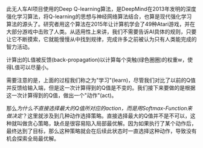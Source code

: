 

<!--
 * @version:
 * @Author:  StevenJokess https://github.com/StevenJokess
 * @Date: 2020-12-07 19:03:59
 * @LastEditors:  StevenJokess https://github.com/StevenJokess
 * @LastEditTime: 2020-12-07 19:05:31
 * @Description:
 * @TODO::
 * @Reference:https://github.com/FLHonker/Self-Driving-Car-RL
-->

此无人车AI项目使用的Deep Q-learning算法，是DeepMind在2013年发明的深度强化学习算法，将Q-learning的思想与神经网络算法结合，也算是现代强化学习算法的源头了。研究者用这个算法在2015年让计算机学会了49种Atari游戏，并在大部分游戏中击败了人类。从适用性上来讲，我们不需要告诉AI具体的规则，只要让它不断摸索，它就能慢慢从中找到规律，完成许多之前被认为只有人类能完成的智力活动。

计算出的L值被反馈(back-propagation)以计算每个突触(绿色圈圈)的权重w，使得L值可以尽量小。

需要注意的是，上面的过程我们称之为"学习"(learn)，尽管我们对比了以前的Q值并反馈给输入端，但是这一次计算得到的Q值是不变的。我们接下来要做的是根据这一次计算得到的Q值，做出一个"动作"(act)。

那么*为什么不直接选择最大的Q值所对应的action，而是用Softmax-Function来做决定*？这里就涉及到几种动作选择策略。直接选择最大的Q值并不是不可以，这种就叫做贪心策略，缺点是很容易陷入局部最优解。因为如果执行了某个动作后，最终达到了目标，那么这种策略就会在后续此状态时一直选择这种动作，导致没有机会探索全局最优解。
